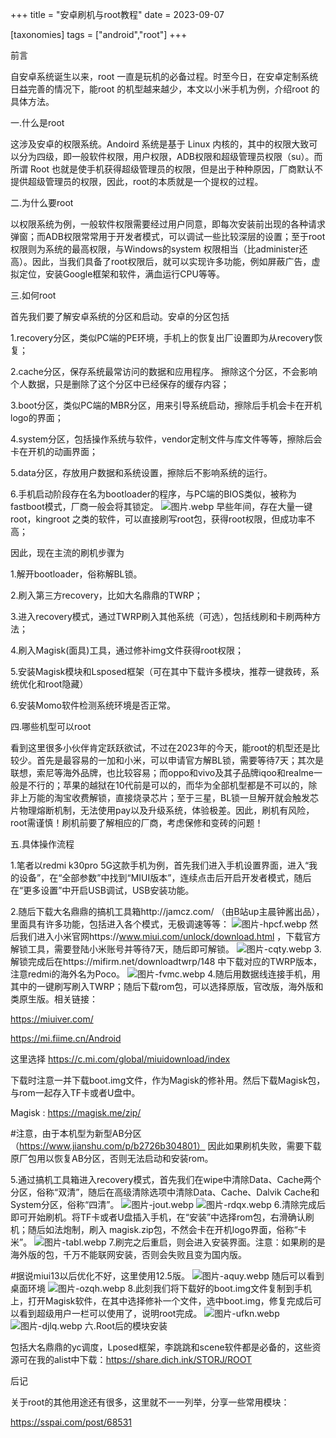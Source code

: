+++
title = "安卓刷机与root教程"
date = 2023-09-07

[taxonomies]
tags = ["android","root"]
+++



前言

自安卓系统诞生以来，root 一直是玩机的必备过程。时至今日，在安卓定制系统日益完善的情况下，能root 的机型越来越少，本文以小米手机为例，介绍root 的具体方法。
<!-- more -->
一.什么是root

这涉及安卓的权限系统。Andoird 系统是基于 Linux 内核的，其中的权限大致可以分为四级，即一般软件权限，用户权限，ADB权限和超级管理员权限（su）。而所谓 Root 也就是使手机获得超级管理员的权限，但是出于种种原因，厂商默认不提供超级管理员的权限，因此，root的本质就是一个提权的过程。

二.为什么要root

以权限系统为例，一般软件权限需要经过用户同意，即每次安装前出现的各种请求弹窗；而ADB权限常常用于开发者模式，可以调试一些比较深层的设置；至于root权限则为系统的最高权限，与Windows的system 权限相当（比administer还高）。因此，当我们具备了root权限后，就可以实现许多功能，例如屏蔽广告，虚拟定位，安装Google框架和软件，满血运行CPU等等。

三.如何root

首先我们要了解安卓系统的分区和启动。安卓的分区包括

1.recovery分区，类似PC端的PE环境，手机上的恢复出厂设置即为从recovery恢复；

2.cache分区，保存系统最常访问的数据和应用程序。 擦除这个分区，不会影响个人数据，只是删除了这个分区中已经保存的缓存内容；

3.boot分区，类似PC端的MBR分区，用来引导系统启动，擦除后手机会卡在开机logo的界面；

4.system分区，包括操作系统与软件，vendor定制文件与库文件等等，擦除后会卡在开机的动画界面；

5.data分区，存放用户数据和系统设置，擦除后不影响系统的运行。

6.手机启动阶段存在名为bootloader的程序，与PC端的BIOS类似，被称为fastboot模式，厂商一般会将其锁定。
![图片.webp](https://pic.dich.ink/1/2024/03/06/65e8668fbcf26.webp)
早些年间，存在大量一键root，kingroot 之类的软件，可以直接刷写root包，获得root权限，但成功率不高；

因此，现在主流的刷机步骤为

1.解开bootloader，俗称解BL锁。

2.刷入第三方recovery，比如大名鼎鼎的TWRP；

3.进入recovery模式，通过TWRP刷入其他系统（可选），包括线刷和卡刷两种方法；

4.刷入Magisk(面具)工具，通过修补img文件获得root权限；

5.安装Magisk模块和Lsposed框架（可在其中下载许多模块，推荐一键救砖，系统优化和root隐藏）

6.安装Momo软件检测系统环境是否正常。

四.哪些机型可以root

看到这里很多小伙伴肯定跃跃欲试，不过在2023年的今天，能root的机型还是比较少。首先是最容易的一加和小米，可以申请官方解BL锁，需要等待7天；其次是联想，索尼等海外品牌，也比较容易；而oppo和vivo及其子品牌iqoo和realme一般是不行的；苹果的越狱在10代前是可以的，而华为全部机型都是不可以的，除非上万能的淘宝收费解锁，直接烧录芯片；至于三星，BL锁一旦解开就会触发芯片物理熔断机制，无法使用pay以及升级系统，体验极差。因此，刷机有风险，root需谨慎！刷机前要了解相应的厂商，考虑保修和变砖的问题！

五.具体操作流程

1.笔者以redmi k30pro 5G这款手机为例，首先我们进入手机设置界面，进入“我的设备”，在“全部参数”中找到“MIUI版本”，连续点击后开启开发者模式，随后在“更多设置”中开启USB调试，USB安装功能。

2.随后下载大名鼎鼎的搞机工具箱http://jamcz.com/ （由B站up主晨钟酱出品），里面具有许多功能，包括进入各个模式，无极调速等等：
![图片-hpcf.webp](https://pic.dich.ink/1/2024/03/06/65e86698787d4.webp)
然后我们进入小米官网https://www.miui.com/unlock/download.html ，下载官方解锁工具，需要登陆小米账号并等待7天，随后即可解锁。
![图片-cqty.webp](https://pic.dich.ink/1/2024/03/06/65e8669b6262e.webp)
3.解锁完成后在https://mifirm.net/downloadtwrp/148 中下载对应的TWRP版本，注意redmi的海外名为Poco。
![图片-fvmc.webp](https://pic.dich.ink/1/2024/03/06/65e8669970621.webp)
4.随后用数据线连接手机，用其中的一键刷写刷入TWRP；随后下载rom包，可以选择原版，官改版，海外版和类原生版。相关链接：

https://miuiver.com/

https://mi.fiime.cn/Android

这里选择 https://c.mi.com/global/miuidownload/index

下载时注意一并下载boot.img文件，作为Magisk的修补用。然后下载Magisk包，与rom一起存入TF卡或者U盘中。

Magisk : https://magisk.me/zip/

#注意，由于本机型为新型AB分区（https://www.jianshu.com/p/b2726b304801） 因此如果刷机失败，需要下载原厂包用以恢复AB分区，否则无法启动和安装rom。

5.通过搞机工具箱进入recovery模式，首先我们在wipe中清除Data、Cache两个分区，俗称“双清”，随后在高级清除选项中清除Data、Cache、Dalvik Cache和System分区，俗称“四清”。
![图片-jout.webp](https://pic.dich.ink/1/2024/03/06/65e86697464e1.webp)
![图片-rdqx.webp](https://pic.dich.ink/1/2024/03/06/65e8669388775.webp)
6.清除完成后即可开始刷机。将TF卡或者U盘插入手机，在“安装”中选择rom包，右滑确认刷机；随后如法炮制，刷入 magisk.zip包，不然会卡在开机logo界面，俗称“卡米”。
![图片-tabl.webp](https://pic.dich.ink/1/2024/03/06/65e86692414a8.webp)
7.刷完之后重启，则会进入安装界面。注意：如果刷的是海外版的包，千万不能联网安装，否则会失败且变为国内版。

#据说miui13以后优化不好，这里使用12.5版。
![图片-aquy.webp](https://pic.dich.ink/1/2024/03/06/65e8669b8dcb6.webp)
随后可以看到桌面环境
![图片-ozqh.webp](https://pic.dich.ink/1/2024/03/06/65e86694ddf8e.webp)
8.此刻我们将下载好的boot.img文件复制到手机上，打开Magisk软件，在其中选择修补一个文件，选中boot.img，修复完成后可以看到超级用户一栏可以使用了，说明root完成。
![图片-ufkn.webp](https://pic.dich.ink/1/2024/03/06/65e8669197f5b.webp)
![图片-djlq.webp](https://pic.dich.ink/1/2024/03/06/65e8669a36927.webp)
六.Root后的模块安装

包括大名鼎鼎的yc调度，Lposed框架，李跳跳和scene软件都是必备的，这些资源可在我的alist中下载：https://share.dich.ink/STORJ/ROOT

后记

关于root的其他用途还有很多，这里就不一一列举，分享一些常用模块：

https://sspai.com/post/68531

